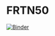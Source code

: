 # FRTN50
[![Binder](https://mybinder.org/badge_logo.svg)](https://mybinder.org/v2/gist/jtpio/6ce26381703355e0ef1da4af742b7f72/HEAD?urlpath=lab)
